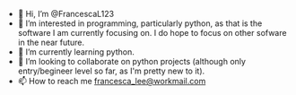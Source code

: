 - 👋 Hi, I’m @FrancescaL123
- 👀 I’m interested in programming, particularly python, as that is the software I am currently focusing on. I do hope to focus on other sofware in the near future.
- 🌱 I’m currently learning python.
- 💞️ I’m looking to collaborate on python projects (although only entry/begineer level so far, as I'm pretty new to it).
- 📫 How to reach me francesca_lee@workmail.com

<!---
FrancescaL123/FrancescaL123 is a ✨ special ✨ repository because its `README.md` (this file) appears on your GitHub profile.
You can click the Preview link to take a look at your changes.
--->
